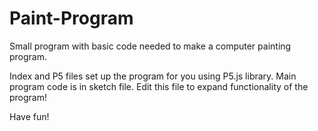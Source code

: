 # Paint-Program
Small program with basic code needed to make a computer painting program.

Index and P5 files set up the program for you using P5.js library. Main program code is in sketch file. Edit this file to expand functionality of the program!

Have fun!
